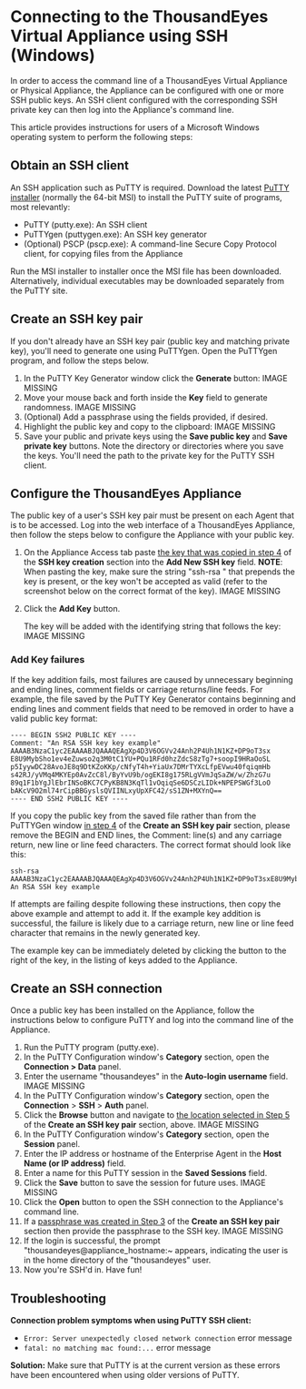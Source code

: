 # Connecting to the ThousandEyes Virtual Appliance using SSH \(Windows\)

In order to access the command line of a ThousandEyes Virtual Appliance or Physical Appliance, the Appliance can be configured with one or more SSH public keys. An SSH client configured with the corresponding SSH private key can then log into the Appliance's command line.

This article provides instructions for users of a Microsoft Windows operating system to perform the following steps:

## Obtain an SSH client

An SSH application such as PuTTY is required. Download the latest [PuTTY installer](http://www.chiark.greenend.org.uk/~sgtatham/putty/download.html) \(normally the 64-bit MSI\) to install the PuTTY suite of programs, most relevantly:

* PuTTY \(putty.exe\): An SSH client
* PuTTYgen \(puttygen.exe\): An SSH key generator
* \(Optional\) PSCP \(pscp.exe\): A command-line Secure Copy Protocol client, for copying files from the Appliance

Run the MSI installer to installer once the MSI file has been downloaded. Alternatively, individual executables may be downloaded separately from the PuTTY site.  
 

## Create an SSH key pair

If you don't already have an SSH key pair \(public key and matching private key\), you'll need to generate one using PuTTYgen.  Open the PuTTYgen program, and follow the steps below.

1. In the PuTTY Key Generator window click the **Generate** button:   IMAGE MISSING
2. Move your mouse back and forth inside the **Key** field to generate randomness.   IMAGE MISSING
3. \(Optional\) Add a passphrase using the fields provided, if desired.
4. Highlight the public key and copy to the clipboard:   IMAGE MISSING
5. Save your public and private keys using the **Save public key** and **Save private key** buttons.  Note the directory or directories where you save the keys. You'll need the path to the private key for the PuTTY SSH client.

## Configure the ThousandEyes Appliance

The public key of a user's SSH key pair must be present on each Agent that is to be accessed. Log into the web interface of a ThousandEyes Appliance, then follow the steps below to configure the Appliance with your public key.

1. On the Appliance Access tab paste [the key that was copied in step 4]() of the **SSH key creation** section into the **Add New SSH key** field.   **NOTE**: When pasting the key, make sure the string "ssh-rsa " that prepends the key is present, or the key won't be accepted as valid \(refer to the screenshot below on the correct format of the key\).  IMAGE MISSING
2. Click the **Add Key** button.

    The key will be added with the identifying string that follows the key:  
   IMAGE MISSING

### Add Key failures

If the key addition fails, most failures are caused by unnecessary beginning and ending lines, comment fields or carriage returns/line feeds. For example, the file saved by the PuTTY Key Generator contains beginning and ending lines and comment fields that need to be removed in order to have a valid public key format:

```text
---- BEGIN SSH2 PUBLIC KEY ----
Comment: "An RSA SSH key key example"
AAAAB3NzaC1yc2EAAAABJQAAAQEAgXp4D3V6OGVv24Anh2P4Uh1N1KZ+DP9oT3sx
E8U9MybSho1ev4eZuwso2q3M0tC1YU+PQu1RFd0hzZdcS8zTg7+soopI9HRaOoSL
p5IyywDC28AvoJE8q9DtKZoKKp/cNfyT4h+YiaUx7DMrTYXcLfpEVwu40fqiqmHb
s42RJ/yVMq4MKYEp0AvZcC8l/ByYvU9b/ogEKI8g175RLgVVmJqSaZW/w/ZhzG7u
89q1F1bYgJlEbrINSoBKC7CPyKB8N3KqTl1vOqiqSe6DSCzLIDk+NPEPSWGf3LoO
bAKcV9O2ml74rCipBBGyslsQVIINLxyUpXFC42/sS1ZN+MXYnQ==
---- END SSH2 PUBLIC KEY ----
```

If you copy the public key from the saved file rather than from the PuTTYGen window [in step 4]() of the **Create an SSH key pair** section, please remove the BEGIN and END lines, the Comment: line\(s\) and any carriage return, new line or line feed characters. The correct format should look like this:

```text
ssh-rsa AAAAB3NzaC1yc2EAAAABJQAAAQEAgXp4D3V6OGVv24Anh2P4Uh1N1KZ+DP9oT3sxE8U9MybSho1ev4eZuwso2q3M0tC1YU+PQu1RFd0hzZdcS8zTg7+soopI9HRaOoSLp5IyywDC28AvoJE8q9DtKZoKKp/cNfyT4h+YiaUx7DMrTYXcLfpEVwu40fqiqmHbs42RJ/yVMq4MKYEp0AvZcC8l/ByYvU9b/ogEKI8g175RLgVVmJqSaZW/w/ZhzG7u89q1F1bYgJlEbrINSoBKC7CPyKB8N3KqTl1vOqiqSe6DSCzLIDk+NPEPSWGf3LoObAKcV9O2ml74rCipBBGyslsQVIINLxyUpXFC42/sS1ZN+MXYnQ== An RSA SSH key example
```

If attempts are failing despite following these instructions, then copy the above example and attempt to add it. If the example key addition is successful, the failure is likely due to a carriage return, new line or line feed character that remains in the newly generated key.

The example key can be immediately deleted by clicking the  button to the right of the key, in the listing of keys added to the Appliance.

## Create an SSH connection

Once a public key has been installed on the Appliance, follow the instructions below to configure PuTTY and log into the command line of the Appliance.

1. Run the PuTTY program \(putty.exe\).
2. In the PuTTY Configuration window's **Category** section, open the **Connection &gt; Data** panel.
3. Enter the username "thousandeyes" in the **Auto-login username** field.   IMAGE MISSING
4. In the PuTTY Configuration window's **Category** section, open the **Connection** &gt; **SSH** &gt; **Auth** panel.
5. Click the **Browse** button and navigate to [the location selected in Step 5]() of the **Create an SSH key pair** section, above. IMAGE MISSING
6. In the PuTTY Configuration window's **Category** section, open the **Session** panel.
7. Enter the IP address or hostname of the Enterprise Agent in the **Host Name \(or IP address\)** field.
8. Enter a name for this PuTTY session in the **Saved Sessions** field.
9. Click the **Save** button to save the session for future uses. IMAGE MISSING
10. Click the **Open** button to open the SSH connection to the Appliance's command line.
11. If a [passphrase was created in Step 3]() of the **Create an SSH key pair** section then provide the passphrase to the SSH key.   IMAGE MISSING
12. If the login is successful, the prompt "thousandeyes@appliance\_hostname:~ appears, indicating the user is in the home directory of the "thousandeyes" user.
13. Now you're SSH'd in. Have fun!

## Troubleshooting

**Connection problem symptoms when using PuTTY SSH client:**

* `Error: Server unexpectedly closed network connection` error message
* `fatal: no matching mac found:...` error message

**Solution:** Make sure that PuTTY is at the current version as these errors have been encountered when using older versions of PuTTY.


